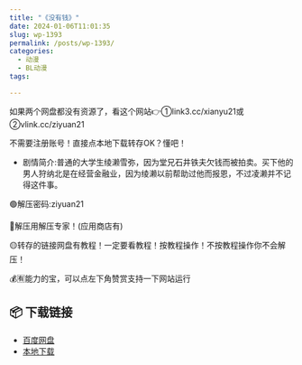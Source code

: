 ```yaml
---
title: "《没有钱》"
date: 2024-01-06T11:01:35
slug: wp-1393
permalink: /posts/wp-1393/
categories:
  - 动漫
  - BL动漫
tags:

---
```


如果两个网盘都没有资源了，看这个网站👉①link3.cc/xianyu21或②vlink.cc/ziyuan21

不需要注册账号！直接点本地下载转存OK？懂吧！

*   剧情简介:普通的大学生绫濑雪弥，因为堂兄石井铁夫欠钱而被拍卖。买下他的男人狩纳北是在经营金融业，因为绫濑以前帮助过他而报恩，不过凌濑并不记得这件事。

🟢解压密码:ziyuan21

🔵解压用解压专家！(应用商店有)

🟡转存的链接网盘有教程！一定要看教程！按教程操作！不按教程操作你不会解压！

💰🈶能力的宝，可以点左下角赞赏支持一下网站运行

## 📦 下载链接
- [百度网盘](https://blziyuan21.com/pay-download/1393?key=fed9b8c39e&down_id=0)
- [本地下载](https://blziyuan21.com/pay-download/1393?key=fed9b8c39e&down_id=1)

